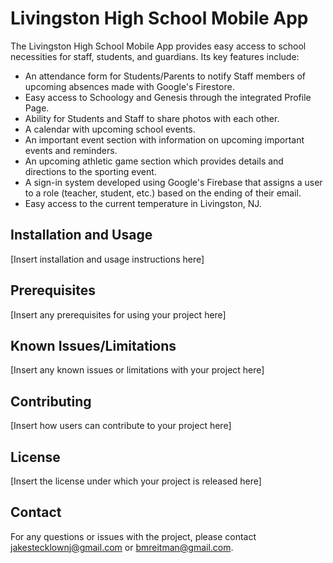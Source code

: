 # Livingston High School Mobile App

The Livingston High School Mobile App provides easy access to school necessities for staff, students, and guardians. Its key features include:

- An attendance form for Students/Parents to notify Staff members of upcoming absences made with Google's Firestore.
- Easy access to Schoology and Genesis through the integrated Profile Page.
- Ability for Students and Staff to share photos with each other.
- A calendar with upcoming school events.
- An important event section with information on upcoming important events and reminders.
- An upcoming athletic game section which provides details and directions to the sporting event.
- A sign-in system developed using Google's Firebase that assigns a user to a role (teacher, student, etc.) based on the ending of their email.
- Easy access to the current temperature in Livingston, NJ.

## Installation and Usage

[Insert installation and usage instructions here]

## Prerequisites

[Insert any prerequisites for using your project here]

## Known Issues/Limitations

[Insert any known issues or limitations with your project here]

## Contributing

[Insert how users can contribute to your project here]

## License

[Insert the license under which your project is released here]

## Contact

For any questions or issues with the project, please contact jakestecklownj@gmail.com or bmreitman@gmail.com.
